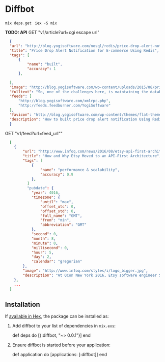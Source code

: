 # Diffbot
  
  ```mix deps.get ```
  ```iex -S mix ``` 
  
**TODO: API**
  GET "v1/article?url=cgi escape url"
  
  ```json
    {
    "url": "http://blog.yogisoftware.com/nosql/redis/price-drop-alert-notification-for-e-commerce-using-redis/",
    "title": "Price Drop Alert Notification for E-commerce Using Redis",
    "tags": [
        {
            "name": "built",
            "accuracy": 1
        },
       
    ],
    "image": "http://blog.yogisoftware.com/wp-content/uploads/2015/08/price_alet_4.png",
    "fulltext": "So, one of the challenges here, is maintaining the database as each user may set multiple notifications, and there are thousands of users on the site. This takes some time to recall the user notifications. But with Redis we can easily overcome this problem.\n\nYour email address will not be published. Required fields are marked",
    "feeds": [
        "http://blog.yogisoftware.com/xmlrpc.php",
        "http://feeds.feedburner.com/YogiSoftware"
    ],
    "favicon": "http://blog.yogisoftware.com/wp-content/themes/flat-theme/favicon.png",
    "description": "How to built price drop alert notification Using Redis for eCommerce & price comparison website using redis."
    }
```  

GET "v1/feed?url=feed_url""

```json
  [
    {
        "url": "http://www.infoq.com/news/2016/08/etsy-api-first-architecture?utm_campaign=infoq_content&utm_source=infoq&utm_medium=feed&utm_term=global",
        "title": "How and Why Etsy Moved to an API-First Architecture",
        "tags": [
            {
                "name": "performance & scalability",
                "accuracy": 0.9
            },
          ]
          "pubdate": {
            "year": 4016,
            "timezone": {
                "until": "max",
                "offset_utc": 0,
                "offset_std": 0,
                "full_name": "GMT",
                "from": "min",
                "abbreviation": "GMT"
            },
            "second": 0,
            "month": 8,
            "minute": 0,
            "millisecond": 0,
            "hour": 5,
            "day": 2,
            "calendar": "gregorian"
        },
        "image": "http://www.infoq.com/styles/i/logo_bigger.jpg",
        "description": "At QCon New York 2016, Etsy software engineer Stefanie Schirmer told how her company successfully transitioned to an API-first architecture that supports multiple devices, addresses server-side performance problems, and was quickly adopted by development teams.By Thomas Betts"
    },
    ...
  ]  
```
## Installation

If [available in Hex](https://hex.pm/docs/publish), the package can be installed as:

  1. Add diffbot to your list of dependencies in `mix.exs`:

        def deps do
          [{:diffbot, "~> 0.0.1"}]
        end

  2. Ensure diffbot is started before your application:

        def application do
          [applications: [:diffbot]]
        end

